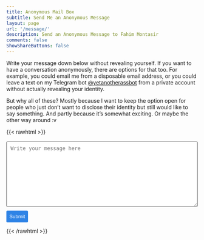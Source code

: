 ```yaml
---
title: Anonymous Mail Box
subtitle: Send Me an Anonymous Message
layout: page
url: '/message/'
description: Send an Anonymous Message to Fahim Montasir
comments: false
ShowShareButtons: false
---
```

Write your message down below without revealing yourself. If you want to have a conversation anonymously, there are options for that too. For example, you could email me from a disposable email address, or you could leave a text on my Telegram bot [@yetanotherassbot](https://t.me/yetanotherasbot) from a private account without actually revealing your identity.

But why all of these? Mostly because I want to keep the option open for people who just don’t want to disclose their identity but still would like to say something. And partly because it’s somewhat exciting. Or maybe the other way around :v

{{< rawhtml >}}
<form class="wj-contact" action="https://formspree.io/f/xbjqooad" method="POST">
  <!--  <input type="text" name="email" placeholder="Email Address"> -->
    <textarea type="text" name="content" rows="10" placeholder="Write your message here "></textarea>
    <input type="hidden" name="_next" value="<REDIRECTION LINK> ">
    <input type="hidden" name="_subject" value="New Contact Form Submission">
    <input type="text" name="_gotcha" style="display:none">
    <input type="submit" value="Submit">
</form>

<style>
form.wj-contact input[type="text"], form.wj-contact textarea[type="text"] {
    width: 100%;
    vertical-align: middle;
    margin-top: 0.25em;
    margin-bottom: 0.5em;
    padding: 0.75em;
    font-family: monospace, sans-serif;
    font-weight: lighter;
    border-style: solid;
    border-color: #444;
    outline-color: #2e83e6;
    border-width: 1px;
    border-radius: 3px;
    transition: box-shadow .2s ease;
}

form.wj-contact input[type="submit"] {
    outline: none;
    color: white;
    background-color: #2e83e6;
    border-radius: 3px;
    padding: 0.5em;
    margin: 0.25em 0 0 0;
    border: 1px solid transparent;
    height: auto;
}
</style>
</form>

{{< /rawhtml >}}
